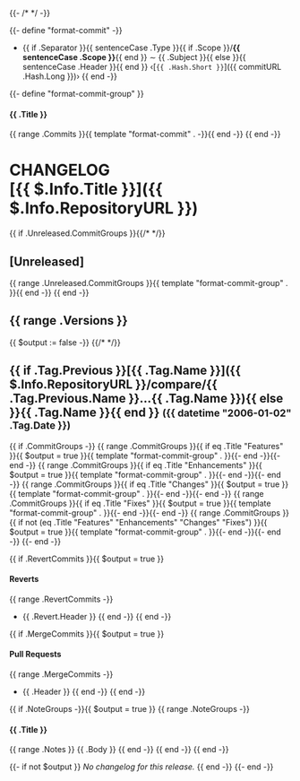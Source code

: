 {{- /* <!-- markdownlint-disable --><!-- spellchecker:ignore markdownlint --> */ -}}

{{- define "format-commit" -}}
* {{ if .Separator }}{{ sentenceCase .Type }}{{ if .Scope }}/**{{ sentenceCase .Scope }}**{{ end }} ∼ {{ .Subject }}{{ else }}{{ sentenceCase .Header }}{{ end }} ‹[`{{ .Hash.Short }}`]({{ commitURL .Hash.Long }})›
{{ end -}}

{{- define "format-commit-group" }}
#### {{ .Title }}

{{ range .Commits }}{{ template "format-commit" . -}}{{ end -}}
{{ end -}}

# CHANGELOG <br/> [{{ $.Info.Title }}]({{ $.Info.RepositoryURL }})
{{ if .Unreleased.CommitGroups }}{{/* <a name="unreleased"></a> */}}
## [Unreleased]
{{ range .Unreleased.CommitGroups }}{{ template "format-commit-group" . }}{{ end -}}
{{ end -}}

{{ range .Versions }}
---
{{ $output := false -}}
{{/* <a name="{{ .Tag.Name }}"></a> */}}
## {{ if .Tag.Previous }}[{{ .Tag.Name }}]({{ $.Info.RepositoryURL }}/compare/{{ .Tag.Previous.Name }}...{{ .Tag.Name }}){{ else }}{{ .Tag.Name }}{{ end }} <small>({{ datetime "2006-01-02" .Tag.Date }})</small>
{{ if .CommitGroups -}}
{{ range .CommitGroups }}{{ if eq .Title "Features" }}{{ $output = true }}{{ template "format-commit-group" . }}{{- end -}}{{- end -}}
{{ range .CommitGroups }}{{ if eq .Title "Enhancements" }}{{ $output = true }}{{ template "format-commit-group" . }}{{- end -}}{{- end -}}
{{ range .CommitGroups }}{{ if eq .Title "Changes" }}{{ $output = true }}{{ template "format-commit-group" . }}{{- end -}}{{- end -}}
{{ range .CommitGroups }}{{ if eq .Title "Fixes" }}{{ $output = true }}{{ template "format-commit-group" . }}{{- end -}}{{- end -}}
{{ range .CommitGroups }}{{ if not (eq .Title "Features" "Enhancements" "Changes" "Fixes") }}{{ $output = true }}{{ template "format-commit-group" . }}{{- end -}}{{- end -}}
{{- end -}}

{{ if .RevertCommits }}{{ $output = true }}
#### Reverts

{{ range .RevertCommits -}}
* {{ .Revert.Header }}
{{ end -}}
{{ end -}}

{{ if .MergeCommits }}{{ $output = true }}
#### Pull Requests

{{ range .MergeCommits -}}
* {{ .Header }}
{{ end -}}
{{ end -}}

{{ if .NoteGroups -}}{{ $output = true }}
{{ range .NoteGroups -}}
#### {{ .Title }}

{{ range .Notes }}
{{ .Body }}
{{ end -}}
{{ end -}}
{{ end -}}

{{- if not $output }}
*No changelog for this release.*
{{ end -}}
{{- end -}}
